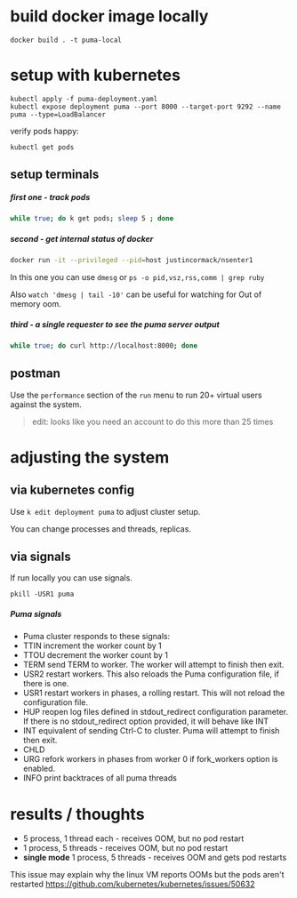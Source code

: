 # build docker image locally

```
docker build . -t puma-local
```

# setup with kubernetes

```
kubectl apply -f puma-deployment.yaml
kubectl expose deployment puma --port 8000 --target-port 9292 --name puma --type=LoadBalancer
```

verify pods happy:

```
kubectl get pods
```

## setup terminals

##### first one - track pods

```sh
while true; do k get pods; sleep 5 ; done
```

##### second - get internal status of docker

```sh
docker run -it --privileged --pid=host justincormack/nsenter1
```

In this one you can use `dmesg` or `ps -o pid,vsz,rss,comm | grep ruby`

Also `watch 'dmesg | tail -10'` can be useful for watching for Out of memory oom.

##### third - a single requester to see the puma server output

```sh
while true; do curl http://localhost:8000; done
```

## postman

Use the `performance` section of the `run` menu to run 20+ virtual users against the
system.

> edit: looks like you need an account to do this more than 25 times

# adjusting the system

## via kubernetes config

Use `k edit deployment puma` to adjust cluster setup.

You can change processes and threads, replicas.


## via signals

If run locally you can use signals.

```
pkill -USR1 puma
```

##### Puma signals
  - Puma cluster responds to these signals:
  - TTIN increment the worker count by 1
  - TTOU decrement the worker count by 1
  - TERM send TERM to worker. The worker will attempt to finish then exit.
  - USR2 restart workers. This also reloads the Puma configuration file, if there is one.
  - USR1 restart workers in phases, a rolling restart. This will not reload the configuration file.
  - HUP reopen log files defined in stdout_redirect configuration parameter. If there is no stdout_redirect option provided, it will behave like INT
  - INT equivalent of sending Ctrl-C to cluster. Puma will attempt to finish then exit.
  - CHLD
  - URG refork workers in phases from worker 0 if fork_workers option is enabled.
  - INFO print backtraces of all puma threads


  # results / thoughts

  - 5 process, 1 thread each - receives OOM, but no pod restart
  - 1 process, 5 threads - receives OOM, but no pod restart
  - **single mode** 1 process, 5 threads - receives OOM and gets pod restarts

  This issue may explain why the linux VM reports OOMs but the pods aren't restarted
  https://github.com/kubernetes/kubernetes/issues/50632